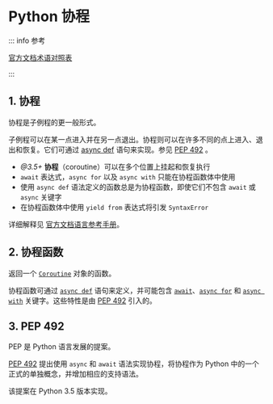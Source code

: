 # Python 协程

::: info 参考

[官方文档术语对照表](https://docs.python.org/zh-cn/3/glossary.html#term-coroutine)

:::

## 1. 协程

协程是子例程的更一般形式。

子例程可以在某一点进入并在另一点退出。协程则可以在许多不同的点上进入、退出和恢复。它们可通过 [async def](https://docs.python.org/zh-cn/3/reference/compound_stmts.html#async-def) 语句来实现。参见 [PEP 492](https://www.python.org/dev/peps/pep-0492) 。

- *@3.5+* **协程**（coroutine）可以在多个位置上挂起和恢复执行
- `await` 表达式，`async for` 以及 `async with` 只能在协程函数体中使用
- 使用 `async def` 语法定义的函数总是为协程函数，即使它们不包含 `await` 或 `async` 关键字
- 在协程函数体中使用 `yield from` 表达式将引发 `SyntaxError`

详细解释见 [官方文档语言参考手册](https://docs.python.org/zh-cn/3/reference/compound_stmts.html#coroutines)。

## 2. 协程函数

返回一个 [`Coroutine`](https://docs.python.org/zh-cn/3/glossary.html#term-coroutine) 对象的函数。

协程函数可通过 [`async def`](https://docs.python.org/zh-cn/3/reference/compound_stmts.html#async-def) 语句来定义，并可能包含 [`await`](https://docs.python.org/zh-cn/3/reference/expressions.html#await)、[`async for`](https://docs.python.org/zh-cn/3/reference/compound_stmts.html#async-for) 和 [`async with`](https://docs.python.org/zh-cn/3/reference/compound_stmts.html#async-with) 关键字。这些特性是由 [PEP 492](https://www.python.org/dev/peps/pep-0492) 引入的。

## 3. PEP 492

PEP 是 Python 语言发展的提案。

[PEP 492](https://www.python.org/dev/peps/pep-0492) 提出使用 `async` 和 `await` 语法实现协程，将协程作为 Python 中的一个正式的单独概念，并增加相应的支持语法。

该提案在 Python 3.5 版本实现。

